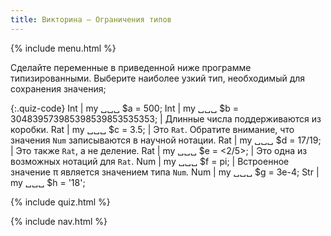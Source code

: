 ```yaml
---
title: Викторина — Ограничения типов
---
```


{% include menu.html %}

Сделайте переменные в приведенной ниже программе типизированными. Выберите наиболее узкий тип, необходимый для сохранения значения;

{:.quiz-code}
Int | my ␣␣␣ $a = 500;
Int | my ␣␣␣ $b = 304839573985398539853535353; | Длинные числа поддерживаются из коробки.
Rat | my ␣␣␣ $c = 3.5; | Это `Rat`. Обратите внимание, что значения `Num` записываются в научной нотации.
Rat | my ␣␣␣ $d = 17/19; | Это также `Rat`, а не деление.
Rat | my ␣␣␣ $e = <2/5>; | Это одна из возможных нотаций для `Rat`.
Num | my ␣␣␣ $f = pi; | Встроенное значение π является значением типа `Num`.
Num | my ␣␣␣ $g = 3e-4;
Str | my ␣␣␣ $h = &apos;18&apos;;

{% include quiz.html %}

{% include nav.html %}